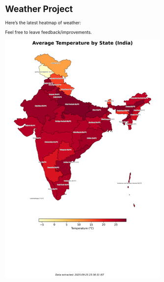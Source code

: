 # Weather Project

Here’s the latest heatmap of weather:

Feel free to leave feedback/improvements.

![India Heatmap](docs/assets/india_heatmap.png?v=D58341)
